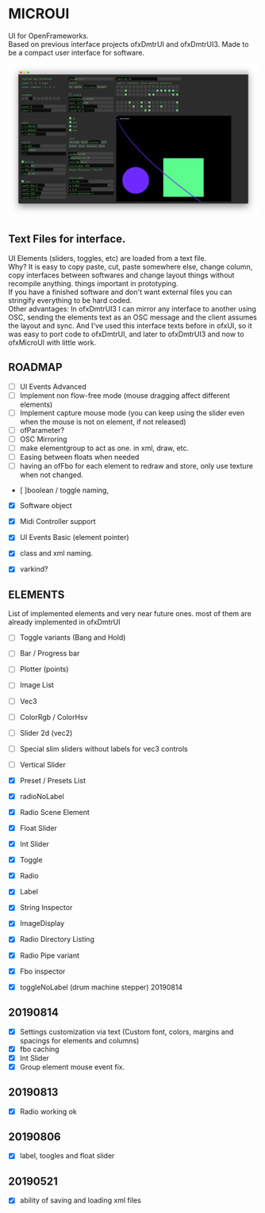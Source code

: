 # MICROUI

UI for OpenFrameworks.  
Based on previous interface projects ofxDmtrUI and ofxDmtrUI3.
Made to be a compact user interface for software.  

![IMAGE ALT TEXT HERE](microui.png)


## Text Files for interface.
UI Elements (sliders, toggles, etc) are loaded from a text file.  
Why? It is easy to copy paste, cut, paste somewhere else, change column, copy interfaces between softwares
and change layout things without recompile anything. things important in prototyping.  
If you have a finished software and don't want external files you can stringify everything to be hard coded.  
Other advantages: In ofxDmtrUI3 I can mirror any interface to another using OSC, sending the elements text as an OSC message and the client assumes the layout and sync.
And I've used this interface texts before in ofxUI, so it was easy to port code to ofxDmtrUI, and later to ofxDmtrUI3 and now to ofxMicroUI with little work.

## ROADMAP
- [ ] UI Events Advanced
- [ ] Implement non flow-free mode (mouse dragging affect different elements)
- [ ] Implement capture mouse mode (you can keep using the slider even when the mouse is not on element, if not released)
- [ ] ofParameter?
- [ ] OSC Mirroring
- [ ] make elementgroup to act as one. in xml, draw, etc.
- [ ] Easing between floats when needed
- [ ] having an ofFbo for each element to redraw and store, only use texture when not changed.

- [ ]boolean / toggle naming, 

- [x] Software object
- [x] Midi Controller support
- [x] UI Events Basic (element pointer)

- [x] class and xml naming.
- [x] varkind?  

## ELEMENTS 
List of implemented elements and very near future ones. most of them are already implemented in ofxDmtrUI

- [ ] Toggle variants (Bang and Hold)  
- [ ] Bar / Progress bar
- [ ] Plotter (points)
- [ ] Image List
- [ ] Vec3  
- [ ] ColorRgb / ColorHsv
- [ ] Slider 2d (vec2)
- [ ] Special slim sliders without labels for vec3 controls
- [ ] Vertical Slider

- [x] Preset / Presets List
- [x] radioNoLabel  
- [x] Radio Scene Element  
- [x] Float Slider
- [x] Int Slider
- [x] Toggle
- [x] Radio
- [x] Label
- [x] String Inspector
- [x] ImageDisplay
- [x] Radio Directory Listing
- [x] Radio Pipe variant
- [x] Fbo inspector

- [x] toggleNoLabel (drum machine stepper)  20190814

## 20190814
- [x] Settings customization via text (Custom font, colors, margins and spacings for elements and columns)
- [x] fbo caching
- [x] Int Slider
- [x] Group element mouse event fix.

## 20190813
- [x] Radio working ok  

## 20190806
- [x] label, toogles and float slider

## 20190521
- [x] ability of saving and loading xml files  

